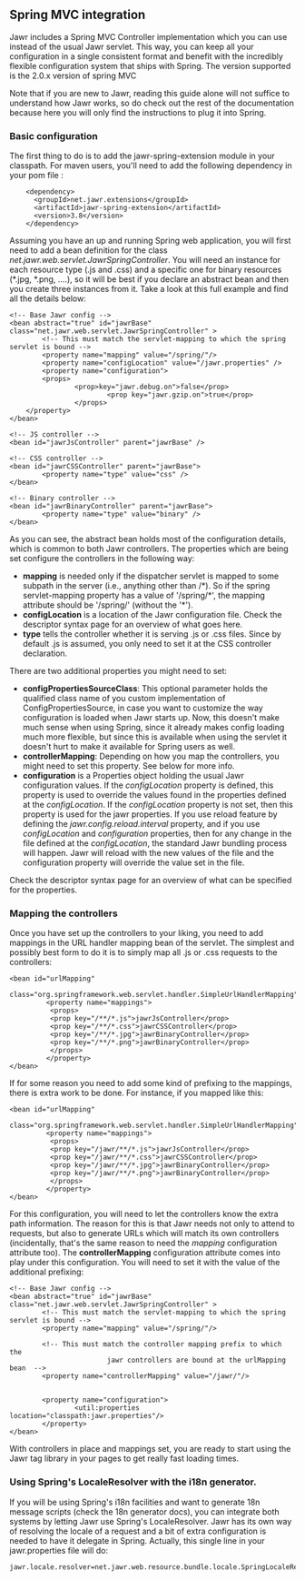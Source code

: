 Spring MVC integration
----------------------

Jawr includes a Spring MVC Controller implementation which you can use
instead of the usual Jawr servlet. This way, you can keep all your
configuration in a single consistent format and benefit with the
incredibly flexible configuration system that ships with Spring. The
version supported is the 2.0.x version of spring MVC

Note that if you are new to Jawr, reading this guide alone will not
suffice to understand how Jawr works, so do check out the rest of the
documentation because here you will only find the instructions to plug
it into Spring.

### Basic configuration

The first thing to do is to add the jawr-spring-extension module
in your classpath. For maven users, you'll need to add the following
dependency in your pom file :


        <dependency>
          <groupId>net.jawr.extensions</groupId>
          <artifactId>jawr-spring-extension</artifactId>
          <version>3.8</version>
        </dependency>


Assuming you have an up and running Spring web application, you will
first need to add a bean definition for the class
*net.jawr.web.servlet.JawrSpringController*. You will need an instance
for each resource type (.js and .css) and a specific one for binary resources (*.jpg, *.png, ....), so it will be best if you declare
an abstract bean and then you create three instances from it. Take a look
at this full example and find all the details below:

    <!-- Base Jawr config -->
    <bean abstract="true" id="jawrBase"  class="net.jawr.web.servlet.JawrSpringController" >
            <!-- This must match the servlet-mapping to which the spring servlet is bound -->
            <property name="mapping" value="/spring/"/>
            <property name="configLocation" value="/jawr.properties" />
            <property name="configuration">
            <props>
                    <prop>key="jawr.debug.on">false</prop>
                            <prop key="jawr.gzip.on">true</prop> 
                    </props>
        </property>
    </bean>

    <!-- JS controller -->
    <bean id="jawrJsController" parent="jawrBase" />
      
    <!-- CSS controller -->
    <bean id="jawrCSSController" parent="jawrBase">
            <property name="type" value="css" />
    </bean>
    
    <!-- Binary controller -->
    <bean id="jawrBinaryController" parent="jawrBase">
            <property name="type" value="binary" />
    </bean>


As you can see, the abstract bean holds most of the configuration
details, which is common to both Jawr controllers. The properties which
are being set configure the controllers in the following way:

-   **mapping** is needed only if the dispatcher servlet is mapped to
    some subpath in the server (i.e., anything other than /\*). So if
    the spring servlet-mapping property has a value of '/spring/\*', the
    mapping attribute should be '/spring/' (without the '\*').
-   **configLocation** is a location of the Jawr configuration file.
    Check the descriptor syntax page for an overview of what goes here.
-   **type** tells the controller whether it is serving .js or
    .css files. Since by default .js is assumed, you only need to set it
    at the CSS controller declaration.

   There are two additional properties you might need to set:

-   **configPropertiesSourceClass**: This optional parameter holds the
    qualified class name of you custom implementation of
    ConfigPropertiesSource, in case you want to customize the way
    configuration is loaded when Jawr starts up. Now, this doesn't make
    much sense when using Spring, since it already makes config loading
    much more flexible, but since this is available when using the
    servlet it doesn't hurt to make it available for Spring users
    as well.
-   **controllerMapping**: Depending on how you map the controllers, you
    might need to set this property. See below for more info.
-   **configuration** is a Properties object holding the usual Jawr
    configuration values. If the *configLocation* property is defined,
    this property is used to override the values found in the properties
    defined at the *configLocation*. If the *configLocation* property is
    not set, then this property is used for the jawr properties. If you
    use reload feature by defining the *jawr.config.reload.interval*
    property, and if you use *configLocation* and *configuration*
    properties, then for any change in the file defined at the
    *configLocation*, the standard Jawr bundling process will happen.
    Jawr will reload with the new values of the file and the
    configuration property will override the value set in the file.

   Check the descriptor syntax page for an overview of what can be
    specified for the properties.


### Mapping the controllers

Once you have set up the controllers to your liking, you need to add
mappings in the URL handler mapping bean of the servlet. The simplest
and possibly best form to do it is to simply map all .js or .css
requests to the controllers:


    <bean id="urlMapping"
              class="org.springframework.web.servlet.handler.SimpleUrlHandlerMapping">
             <property name="mappings">
              <props>
              <prop key="/**/*.js">jawrJsController</prop>
              <prop key="/**/*.css">jawrCSSController</prop>
              <prop key="/**/*.jpg">jawrBinaryController</prop>
              <prop key="/**/*.png">jawrBinaryController</prop>
              </props>
             </property>
    </bean>


If for some reason you need to add some kind of prefixing to the
mappings, there is extra work to be done. For instance, if you mapped
like this:


    <bean id="urlMapping"
              class="org.springframework.web.servlet.handler.SimpleUrlHandlerMapping">
             <property name="mappings">
              <props>
              <prop key="/jawr/**/*.js">jawrJsController</prop>
              <prop key="/jawr/**/*.css">jawrCSSController</prop>
              <prop key="/jawr/**/*.jpg">jawrBinaryController</prop>
              <prop key="/jawr/**/*.png">jawrBinaryController</prop>
              </props>
             </property>
    </bean>


For this configuration, you will need to let the controllers know the
extra path information. The reason for this is that Jawr needs not only
to attend to requests, but also to generate URLs which will match its
own controllers (incidentally, that's the same reason to need the
*mapping* configuration attribute too).
The **controllerMapping** configuration attribute comes into play under
this configuration. You will need to set it with the value of the
additional prefixing:


    <!-- Base Jawr config -->
    <bean abstract="true" id="jawrBase"  class="net.jawr.web.servlet.JawrSpringController" >
            <!-- This must match the servlet-mapping to which the spring servlet is bound -->
            <property name="mapping" value="/spring/"/>
            
            <!-- This must match the controller mapping prefix to which the 
                            jawr controllers are bound at the urlMapping bean  -->
            <property name="controllerMapping" value="/jawr/"/>
            
            
            <property name="configuration">
                    <util:properties location="classpath:jawr.properties"/>
            </property>
    </bean>

With controllers in place and mappings set, you are ready to start using
the Jawr tag library in your pages to get really fast loading times.

### Using Spring's LocaleResolver with the i18n generator.

If you will be using Spring's i18n facilities and want to generate 18n
message scripts (check the 18n generator docs), you can integrate both systems by letting Jawr use Spring's LocaleResolver. Jawr has its own
way of resolving the locale of a request and a bit of extra
configuration is needed to have it delegate in Spring. Actually, this
single line in your jawr.properties file will do:


    jawr.locale.resolver=net.jawr.web.resource.bundle.locale.SpringLocaleResolver
